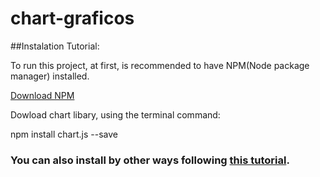 # chart-graficos

##Instalation Tutorial:

To run this project, at first, is recommended to have NPM(Node package manager) installed.

[Download NPM](https://nodejs.org/en)

Dowload chart libary, using the terminal command: 

npm install chart.js --save

### You can also install by other ways following [this tutorial](https://www.chartjs.org/docs/latest/getting-started/installation.html).
